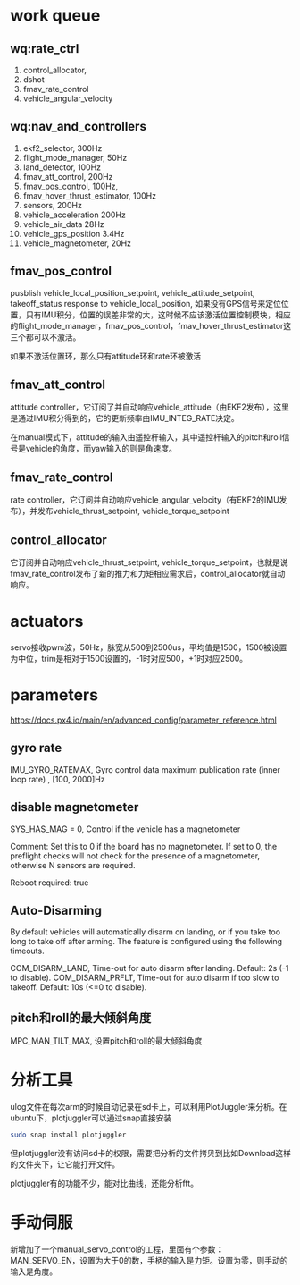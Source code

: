 # work queue

## wq:rate_ctrl
1. control_allocator,
2. dshot
3. fmav_rate_control
4. vehicle_angular_velocity

## wq:nav_and_controllers
1. ekf2_selector, 300Hz
2. flight_mode_manager, 50Hz
3. land_detector, 100Hz
4. fmav_att_control, 200Hz
5. fmav_pos_control, 100Hz,
6. fmav_hover_thrust_estimator, 100Hz
7. sensors, 200Hz
8. vehicle_acceleration 200Hz
9. vehicle_air_data 28Hz
10. vehicle_gps_position 3.4Hz
11. vehicle_magnetometer, 20Hz

## fmav_pos_control
pusblish vehicle_local_position_setpoint, vehicle_attitude_setpoint, takeoff_status
response to vehicle_local_position,
如果没有GPS信号来定位位置，只有IMU积分，位置的误差非常的大，这时候不应该激活位置控制模块，相应的flight_mode_manager，fmav_pos_control，fmav_hover_thrust_estimator这三个都可以不激活。

如果不激活位置环，那么只有attitude环和rate环被激活

## fmav_att_control
attitude controller，它订阅了并自动响应vehicle_attitude（由EKF2发布），这里是通过IMU积分得到的，它的更新频率由IMU_INTEG_RATE决定。

在manual模式下，attitude的输入由遥控杆输入，其中遥控杆输入的pitch和roll信号是vehicle的角度，而yaw输入的则是角速度。

## fmav_rate_control
rate controller，它订阅并自动响应vehicle_angular_velocity（有EKF2的IMU发布），并发布vehicle_thrust_setpoint, vehicle_torque_setpoint

## control_allocator
它订阅并自动响应vehicle_thrust_setpoint, vehicle_torque_setpoint，也就是说fmav_rate_control发布了新的推力和力矩相应需求后，control_allocator就自动响应。

# actuators
servo接收pwm波，50Hz，脉宽从500到2500us，平均值是1500，1500被设置为中位，trim是相对于1500设置的，-1时对应500，+1时对应2500。

# parameters
https://docs.px4.io/main/en/advanced_config/parameter_reference.html

## gyro rate
IMU_GYRO_RATEMAX,  Gyro control data maximum publication rate (inner loop rate) , [100, 2000]Hz

## disable magnetometer
SYS_HAS_MAG = 0, Control if the vehicle has a magnetometer

Comment: Set this to 0 if the board has no magnetometer. If set to 0, the preflight checks will not check for the presence of a magnetometer, otherwise N sensors are required.

Reboot required: true

## Auto-Disarming
By default vehicles will automatically disarm on landing, or if you take too long to take off after arming. The feature is configured using the following timeouts.

COM_DISARM_LAND, Time-out for auto disarm after landing. Default: 2s (-1 to disable).
COM_DISARM_PRFLT, Time-out for auto disarm if too slow to takeoff. Default: 10s (<=0 to disable).

## pitch和roll的最大倾斜角度
MPC_MAN_TILT_MAX, 设置pitch和roll的最大倾斜角度

# 分析工具
ulog文件在每次arm的时候自动记录在sd卡上，可以利用PlotJuggler来分析。在ubuntu下，plotjuggler可以通过snap直接安装
```bash
sudo snap install plotjuggler
```
但plotjuggler没有访问sd卡的权限，需要把分析的文件拷贝到比如Download这样的文件夹下，让它能打开文件。

plotjuggler有的功能不少，能对比曲线，还能分析fft。

# 手动伺服
新增加了一个manual_servo_control的工程，里面有个参数：MAN_SERVO_EN，设置为大于0的数，手柄的输入是力矩。设置为零，则手动的输入是角度。
